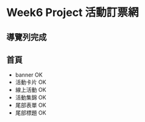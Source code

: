 # Week6 Project 活動訂票網

## 導覽列完成

## 首頁

- banner OK
- 活動卡片 OK
- 線上活動 OK
- 活動集錦 OK
- 尾部表單 OK
- 尾部標題 OK
